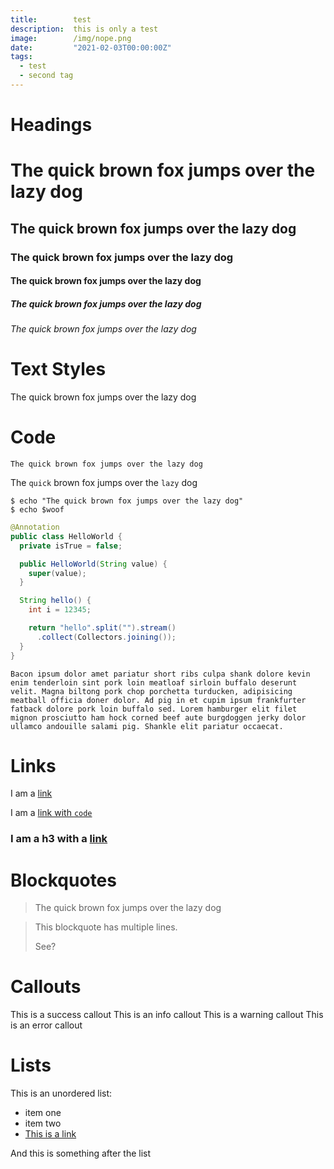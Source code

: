 ```yaml
---
title:        test
description:  this is only a test
image:        /img/nope.png
date:         "2021-02-03T00:00:00Z"
tags:
  - test
  - second tag
---
```


# Headings
# The quick brown fox jumps over the lazy dog
## The quick brown fox jumps over the lazy dog
### The quick brown fox jumps over the lazy dog
#### The quick brown fox jumps over the lazy dog
##### The quick brown fox jumps over the lazy dog
###### The quick brown fox jumps over the lazy dog

# Text Styles
The quick brown fox jumps over the lazy dog

# Code
`The quick brown fox jumps over the lazy dog`

The `quick` brown fox jumps over the `lazy` dog

```shell
$ echo "The quick brown fox jumps over the lazy dog"
$ echo $woof
```

```java
@Annotation
public class HelloWorld {
  private isTrue = false;

  public HelloWorld(String value) {
    super(value);
  }

  String hello() {
    int i = 12345;

    return "hello".split("").stream()
      .collect(Collectors.joining());
  }
}
```

```
Bacon ipsum dolor amet pariatur short ribs culpa shank dolore kevin enim tenderloin sint pork loin meatloaf sirloin buffalo deserunt velit. Magna biltong pork chop porchetta turducken, adipisicing meatball officia doner dolor. Ad pig in et cupim ipsum frankfurter fatback dolore pork loin buffalo sed. Lorem hamburger elit filet mignon prosciutto ham hock corned beef aute burgdoggen jerky dolor ullamco andouille salami pig. Shankle elit pariatur occaecat.
```

# Links
I am a [link](#)

I am a [link with `code`](#)

### I am a h3 with a [link](#)


# Blockquotes
<Blockquote
  name="Foobar Jones"
>
  The quick brown fox jumps over the lazy dog
</Blockquote>

<Blockquote>

  This blockquote has multiple lines.

  See?
</Blockquote>

# Callouts
<Callout type="success">
  This is a success callout
</Callout>

<Callout type="info">
  This is an info callout
</Callout>

<Callout type="warning">
  This is a warning callout
</Callout>

<Callout type="error">
  This is an error callout
</Callout>

# Lists
This is an unordered list:
- item one
- item two
- [This is a link](/)

And this is something after the list
